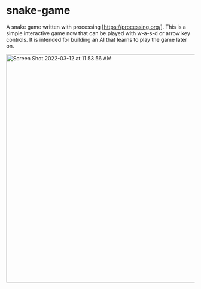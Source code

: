 # snake-game
A snake game written with processing [https://processing.org/]. 
This is a simple interactive game now that can be played with w-a-s-d or arrow key controls.
It is intended for building an AI that learns to play the game later on.

<img width="612" alt="Screen Shot 2022-03-12 at 11 53 56 AM" src="https://user-images.githubusercontent.com/9773333/158027105-ba0b5631-911a-41c1-a355-f32ae661b14a.png">

